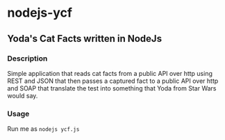 nodejs-ycf
==========

## Yoda's Cat Facts written in NodeJs

### Description

Simple application that reads cat facts from a public API over http using REST and JSON that then passes a captured fact to a public API over http and SOAP that translate the test into something that Yoda from Star Wars would say.

### Usage

Run me as `nodejs ycf.js`
